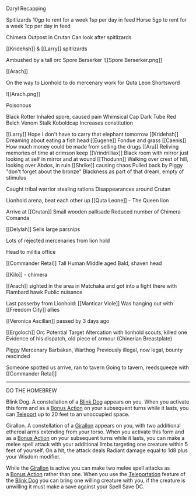 Daryl Recapping

Spitlizards
	10gp to rent for a week
	1sp per day in feed
Horse
	5gp to rent for a week
	1cp per day in feed

Chimera Outpost in Crutan
	Can look after spitlizards

[[Kridehsh]] & [[Larry]] spitlizards

Ambushed by a tall orc
Spore Berserker
![[Spore Berserker.png]]


[[Arach]]

On the way to Lionhold to do mercenary work for Quta Leon
Shortsword 

![[Arach.png]]

Poisonous

Black Rotter 
	Inhaled spore, caused pain
Whimsical Cap
Dark Tube
Red Belch
Venom Stalk
Koboldcap
	Increases constitution


[[Larry]]
	Hope I don't have to carry that elephant tomorrow
[[Kridehsh]]
	Dreaming about eating a fish head
[[Eugene]]
	Fondue and grass
[[Caenis]]
	How much money could be made from selling the drugs
[[Aru]]
	Reliving memories of time at crimson keep
[[Vrindrilliax]]
	Black room with mirror just looking at self in mirror and at wound
[[Thodunn]]
	Walking over crest of hill, looking over Abdos, in ruin
	[[Shrike]] causing chaos
	Pulled back by Piggy "don't forget about the bronze"
	Blackness as part of that dream, empty of stimulus


Caught tribal warrior stealing rations
Disappearances around Crutan

Lionhold arena, beat each other up
[[Quta Leone]] - The Queen lion


Arrive at [[Crutan]]
Small wooden pallisade
Reduced number of Chimera Comanda

[[Delylah]]
	Sells large parsnips

Lots of rejected mercenaries from lion hold

Head to militia office

[[Commander Retal]]
Tall Human
Middle aged
Bald, shaven head

[[Kilo]] - chimera

[[Arach]] sighted in the area in Matchaka and got into a fight there with Flambard hawk
Public nuisance

Last passerby from Lionhold:
[[Manticar Viole]] 
	Was hanging out with [[Freedom City]] allies

[[Veronica Ascillan]] passed by 3 days ago

[[Ergoloch]]
	Orc
	Potential Target
	Altercation with lionhold scouts, killed one
	Evidence of his dispatch, old piece of armour (Chinerian Breastplate)

Piggy 
	Mercenary Barbakan, Warthog
	Previously illegal, now legal, bounty rescinded

Someone spotted us arrive, ran to tavern
Going to tavern, reedsqueeze with [[Commander Retal]]


<hr>

DO THE HOMEBREW


Blink Dog. A constellation of a [Blink Dog](https://5e.tools/bestiary.html#blink%20dog_mm) appears on you. When you activate this form and as a [Bonus Action](https://5e.tools/variantrules.html#bonus%20action_xphb) on your subsequent turns while it lasts, you can [Teleport](https://5e.tools/variantrules.html#teleportation_xphb) up to 20 feet to an unoccupied space.

Girallon. A constellation of a [Girallon](https://5e.tools/bestiary.html#girallon_mpmm) appears on you, with two additional ethereal arms extending from your torso. When you activate this form and as a [Bonus Action](https://5e.tools/variantrules.html#bonus%20action_xphb) on your subsequent turns while it lasts, you can make a melee spell attack with your additional limbs targeting one creature within 5 feet of yourself. On a hit, the attack deals Radiant damage equal to 1d8 plus your Wisdom modifier.

While the [Girallon](https://5e.tools/bestiary.html#girallon_mpmm) is active you can make two melee spell attacks as a [Bonus Action](https://5e.tools/variantrules.html#bonus%20action_xphb) rather than one. When you use the [Teleportation](https://5e.tools/variantrules.html#teleportation_xphb) feature of the [Blink Dog](https://5e.tools/bestiary.html#blink%20dog_mm) you can bring one willing creature with you, if the creature is unwilling it must make a save against your Spell Save DC.





